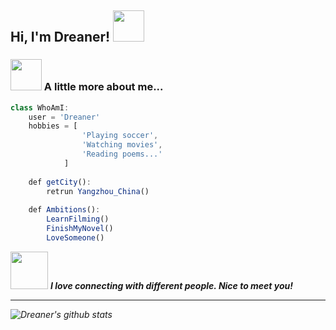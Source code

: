 <h2> Hi, I'm Dreaner! <img src="https://media.giphy.com/media/mGcNjsfWAjY5AEZNw6/giphy.gif" width="50"></h2>

### <img src="https://media.giphy.com/media/VgCDAzcKvsR6OM0uWg/giphy.gif" width="50"> A little more about me...  

```javascript
class WhoAmI:
 	user = 'Dreaner'
	hobbies = [
				'Playing soccer',
				'Watching movies',
				'Reading poems...'
			]
	
	def getCity():
		retrun Yangzhou_China()
	
	def Ambitions():
		LearnFilming()
		FinishMyNovel()
		LoveSomeone()
```

<img src="https://media.giphy.com/media/LnQjpWaON8nhr21vNW/giphy.gif" width="60"> <em><b>I love connecting with different people. Nice to meet you!</b>

---

![Dreaner's github stats](https://github-readme-stats.vercel.app/api?username=Dreaner&hide=[%22issues%22]&show_icons=true)
